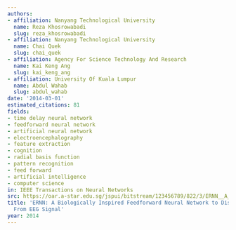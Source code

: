 ```yaml
---
authors:
- affiliation: Nanyang Technological University
  name: Reza Khosrowabadi
  slug: reza_khosrowabadi
- affiliation: Nanyang Technological University
  name: Chai Quek
  slug: chai_quek
- affiliation: Agency For Science Technology And Research
  name: Kai Keng Ang
  slug: kai_keng_ang
- affiliation: University Of Kuala Lumpur
  name: Abdul Wahab
  slug: abdul_wahab
date: '2014-03-01'
estimated_citations: 81
fields:
- time delay neural network
- feedforward neural network
- artificial neural network
- electroencephalography
- feature extraction
- cognition
- radial basis function
- pattern recognition
- feed forward
- artificial intelligence
- computer science
in: IEEE Transactions on Neural Networks
src: https://oar.a-star.edu.sg/jspui/bitstream/123456789/822/3/ERNN__A_biologically_inspired_feed-forward_neural_network_to_discriminate_emotion_from_EEG_signal.pdf
title: 'ERNN: A Biologically Inspired Feedforward Neural Network to Discriminate Emotion
  From EEG Signal'
year: 2014
---
```


